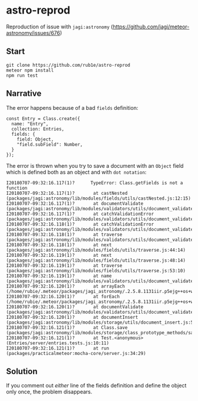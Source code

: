# astro-reprod

Reproduction of issue with `jagi:astronomy` (https://github.com/jagi/meteor-astronomy/issues/676)

## Start

`git clone https://github.com/rub1e/astro-reprod`  
`meteor npm install`  
`npm run test`  

## Narrative

The error happens because of a bad `fields` definition:

```
const Entry = Class.create({
  name: "Entry",
  collection: Entries,
  fields: {
    field: Object,
    "field.subField": Number,
  }
});
```

The error is thrown when you try to save a document with an `Object` field which is defined both as an object and with `dot notation`:

```
I20180707-09:32:16.117(1)?      TypeError: Class.getFields is not a function
I20180707-09:32:16.117(1)?       at castNested (packages/jagi:astronomy/lib/modules/fields/utils/castNested.js:12:15)
I20180707-09:32:16.117(1)?       at documentValidate (packages/jagi:astronomy/lib/modules/validators/utils/document_validate.js:36:3)
I20180707-09:32:16.117(1)?       at catchValidationError (packages/jagi:astronomy/lib/modules/validators/utils/document_validate.js:89:11)
I20180707-09:32:16.118(1)?       at catchValidationError (packages/jagi:astronomy/lib/modules/validators/utils/document_validate.js:49:7)
I20180707-09:32:16.118(1)?       at traverse (packages/jagi:astronomy/lib/modules/validators/utils/document_validate.js:88:9)
I20180707-09:32:16.118(1)?       at next (packages/jagi:astronomy/lib/modules/fields/utils/traverse.js:44:14)
I20180707-09:32:16.119(1)?       at next (packages/jagi:astronomy/lib/modules/fields/utils/traverse.js:48:14)
I20180707-09:32:16.119(1)?       at traverse (packages/jagi:astronomy/lib/modules/fields/utils/traverse.js:53:10)
I20180707-09:32:16.119(1)?       at name (packages/jagi:astronomy/lib/modules/validators/utils/document_validate.js:87:7)
I20180707-09:32:16.120(1)?       at arrayEach (/home/rubie/.meteor/packages/jagi_astronomy/.2.5.8.1131iir.p5ejg++os+web.browser+web.cordova/npm/node_modules/lodash/_arrayEach.js:15:9)
I20180707-09:32:16.120(1)?       at forEach (/home/rubie/.meteor/packages/jagi_astronomy/.2.5.8.1131iir.p5ejg++os+web.browser+web.cordova/npm/node_modules/lodash/forEach.js:38:10)
I20180707-09:32:16.120(1)?       at documentValidate (packages/jagi:astronomy/lib/modules/validators/utils/document_validate.js:83:3)
I20180707-09:32:16.120(1)?       at documentInsert (packages/jagi:astronomy/lib/modules/storage/utils/document_insert.js:59:3)
I20180707-09:32:16.121(1)?       at Class.save (packages/jagi:astronomy/lib/modules/storage/class_prototype_methods/save.js:140:20)
I20180707-09:32:16.121(1)?       at Test.<anonymous> (Entries/server/entries.tests.js:10:11)
I20180707-09:32:16.121(1)?       at run (packages/practicalmeteor:mocha-core/server.js:34:29)
```

## Solution

If you comment out *either* line of the fields definition and define the object only once, the problem disappears.
